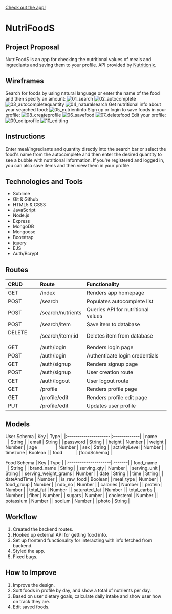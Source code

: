 [Check out the app!](https://nutrifoods.herokuapp.com/)
# NutriFoodS

## Project Proposal
NutriFoodS is an app for checking the nutritional values of meals and ingrediants and saving them to your profile. API provided by [Nutritionix](https://developer.nutritionix.com/).

## Wireframes
Search for foods by using natural language or enter the name of the food and then specify an amount:
![01_search](https://user-images.githubusercontent.com/37132245/39436404-c0a681ac-4c52-11e8-8b2f-44503a3d92d1.png)
![02_autocomplete](https://user-images.githubusercontent.com/37132245/39436422-ccfb0a22-4c52-11e8-9c1c-339d348623da.png)
![03_autocompletequantity](https://user-images.githubusercontent.com/37132245/39436431-d0750374-4c52-11e8-9e08-dc6e236dbea4.png)
![04_naturalsearch](https://user-images.githubusercontent.com/37132245/39436447-d33d9792-4c52-11e8-821d-59222564769b.png)
Get nutritional info about your searched food:
![05_nutrientinfo](https://user-images.githubusercontent.com/37132245/39436450-d60dcf6e-4c52-11e8-8938-6be452493c05.png)
Sign up or login to save foods in your profile:
![08_createprofile](https://user-images.githubusercontent.com/37132245/39436461-de92ec32-4c52-11e8-9fcb-88cf9a506768.png)
![06_savefood](https://user-images.githubusercontent.com/37132245/39436453-d91f383c-4c52-11e8-8362-9585c651b8ab.png)
![07_deletefood](https://user-images.githubusercontent.com/37132245/39436458-db79a4b4-4c52-11e8-933d-97301da288c9.png)
Edit your profile:
![09_editprofile](https://user-images.githubusercontent.com/37132245/39436464-e0af8688-4c52-11e8-817d-42238ea10be5.png)
![10_editting](https://user-images.githubusercontent.com/37132245/39436466-e2e0e334-4c52-11e8-9851-35c0e7de955e.png)

## Instructions
Enter meal/ingrediants and quantity directly into the search bar or select the food's name from the autocomplete and then enter the desired quantity to see a bubble with nutritional information. If you're registered and logged in, you can also save items and then view them in your profile.

## Technologies and Tools
* Sublime
* Git & Github
* HTML5 & CSS3
* JavaScript
* Node.js
* Express
* MongoDB
* Mongoose
* Bootstrap
* jquery
* EJS
* Auth/Bcrypt

## Routes
| CRUD          | Route             | Functionality                      |
|:--------------|:------------------|:-----------------------------------|
| GET           | /index            | Renders app homepage               |
| POST          | /search           | Populates autocomplete list        |
| POST          | /search/nutrients | Queries API for nutritional values |
| POST          | /search/item      | Save item to database              |
| DELETE        | /search/item/:id  | Deletes item from database         |
| GET           | /auth/login       | Renders login page                 |
| POST          | /auth/login       | Authenticate login credentials     |
| GET           | /auth/signup      | Renders signup page                |
| POST          | /auth/signup      | User creation route                |
| GET           | /auth/logout      | User logout route                  |
| GET           | /profile          | Renders profile page               |
| GET           | /profile/edit     | Renders profile edit page          |
| PUT           | /profile/edit     | Updates user profile               |

## Models
 User Schema
 | Key                  | Type         |
 |:---------------------|:-------------|
 | name                 | String       |
 | email                | String       |
 | password             | String       |
 | height               | Number       |
 | weight               | Number       |
 | age                  | Number       |
 | sex                  | String       |
 | activityLevel        | Number       |
 | timezone             | Boolean      |
 | food                 | [foodSchema] |
 
 Food Schema
 | Key                  | Type   |
 |:---------------------|:-------|
 | food_name            | String |
 | brand_name           | String |
 | serving_qty          | Number |
 | serving_unit         | String |
 | serving_weight_grams | Number |
 | date                 | String |
 | time                 | String |
 | dateAndTime          | Number |
 | is_raw_food          | Boolean|
 | meal_type            | Number |
 | food_group           | Number |
 | ndb_no               | Number |
 | calories             | Number |
 | protein              | Number |
 | total_fat            | Number |
 | saturated_fat        | Number |
 | total_carbs          | Number |
 | fiber                | Number |
 | sugars               | Number |
 | cholesterol          | Number |
 | potassium            | Number |
 | sodium               | Number |
 | photo                | String |


## Workflow
1. Created the backend routes.
1. Hooked up external API for getting food info.
1. Set up frontend functionality for interacting with info fetched from backend.
1. Styled the app.
1. Fixed bugs.

## How to Improve
1. Improve the design.
1. Sort foods in profile by day, and show a total of nutrients per day.
1. Based on user dietary goals, calculate daily intake and show user how on track they are.
1. Edit saved foods.
